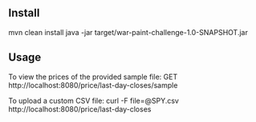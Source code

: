 Install
-------

mvn clean install
java -jar target/war-paint-challenge-1.0-SNAPSHOT.jar

Usage
-----

To view the prices of the provided sample file:
GET http://localhost:8080/price/last-day-closes/sample

To upload a custom CSV file:
curl -F file=@SPY.csv http://localhost:8080/price/last-day-closes
